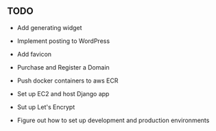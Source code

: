 ## TODO
+ Add generating widget
+ Implement posting to WordPress
+ Add favicon

+ Purchase and Register a Domain
+ Push docker containers to aws ECR
+ Set up EC2 and host Django app
+ Sut up Let's Encrypt

+ Figure out how to set up development and production environments